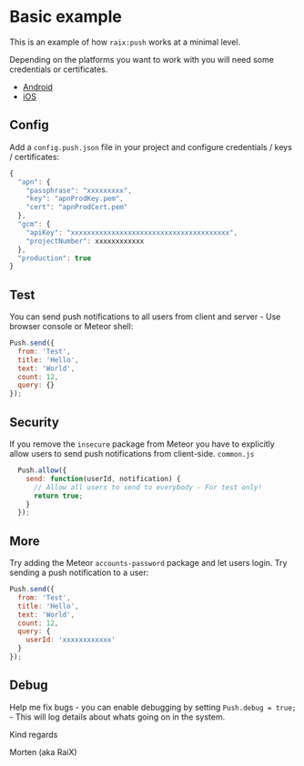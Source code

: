 Basic example
=============

This is an example of how `raix:push` works at a minimal level.

Depending on the platforms you want to work with you will need some credentials or certificates.
* [Android](ANDROID.md)
* [iOS](IOS.md)

## Config
Add a `config.push.json` file in your project and configure credentials / keys / certificates:

```js
{
  "apn": {
    "passphrase": "xxxxxxxxx",  
    "key": "apnProdKey.pem",
    "cert": "apnProdCert.pem"
  },
  "gcm": {
    "apiKey": "xxxxxxxxxxxxxxxxxxxxxxxxxxxxxxxxxxxxxxx",
    "projectNumber": xxxxxxxxxxxx
  },
  "production": true
}
```

## Test
You can send push notifications to all users from client and server - Use browser console or Meteor shell:

```js
Push.send({
  from: 'Test',
  title: 'Hello',
  text: 'World',
  count: 12,
  query: {}
});
```

## Security
If you remove the `insecure` package from Meteor you have to explicitly allow users to send push notifications from client-side.
`common.js`
```js
  Push.allow({
    send: function(userId, notification) {
      // Allow all users to send to everybody - For test only!
      return true;
    }
  });
```

## More
Try adding the Meteor `accounts-password` package and let users login. Try sending a push notification to a user:

```js
Push.send({
  from: 'Test',
  title: 'Hello',
  text: 'World',
  count: 12,
  query: {
    userId: 'xxxxxxxxxxxx'
  }
});
```

## Debug
Help me fix bugs - you can enable debugging by setting `Push.debug = true;` - This will log details about whats going on in the system.

Kind regards

Morten (aka RaiX)